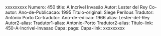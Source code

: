 xxxxxxxxx
Numero: 450
title: A Incrível Invasão
Autor: Lester del Rey
Co-autor: 
Ano-de-Publicacao: 1995
Titulo-original: Siege Perilous
Tradutor: António Porto
Co-tradutor: 
Ano-de-edicao: 1966
alias: Lester-del-Rey
Autor2-alias: 
Tradutor1-alias: Antonio-Porto
Tradutor2-alias: 
Titulo-link: 450-A-Incrivel-Invasao
Capa: 
pags: 
Capa-link: 
xxxxxxxxx